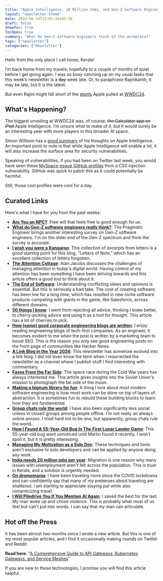 ```yaml
---
title: "Apple Intelligence, 20 Million Jobs, and Gen-Z Software Engineers"
layout: "newsletter-theme"
date: 2024-06-24T13:01:24+05:30
draft: false
ShowToc: true
TocOpen: true
summary: "What do Gen-Z software engineers think of the workplace?"
tags: ["newsletter"]
categories: ["Newsletter"]
---
```


Hello from the only place I call home, Kerala!

I’m back home from my travels, hopefully to a couple of months of quiet before I get going again. I was so busy catching up on my usual tasks that this week’s newsletter is a ~~day~~ week late. Or, to paraphrase Rajinikanth, it may be late, but it is the latest.

But even Rajini might fall short of the [stunts](https://www.youtube.com/watch?v=FVc6RlvJ1V0) Apple pulled at [WWDC24](https://www.youtube.com/watch?v=LtIWE4CCX5M).

## What's Happening?

The biggest unveiling at WWDC24 was, of course, ~~the Calculator app on iPad~~ Apple Intelligence. I’m unsure what to make of it, but it would surely be an interesting year with more players in this broader AI space.

Simon Willison has a [good summary](https://simonwillison.net/2024/Jun/10/apple-intelligence/) of his thoughts on Apple Intelligence. An important point to note is that while Apple Intelligence will enable a lot, it will also increase the surface area for security vulnerabilities.

Speaking of vulnerabilities, if you had been on Twitter last week, you would have seen these [MySpace-esque GitHub profiles](https://www.youtube.com/watch?v=6hxdhb0BE2U) from a CSS injection vulnerability. GitHub was quick to patch this as it could potentially be harmful.

Still, those cool profiles were cool for a day.

## Curated Links

Here's what I have for you from the past weeks:

- **[Are You an NPC?](https://www.youtube.com/watch?v=UebSfjmQNvs)**: Free will that feels free is good enough for us.
- **[What do Gen-Z software engineers really think?](https://newsletter.pragmaticengineer.com/p/genz-part-2)**: The Pragmatic Engineer brings another interesting survey on Gen-Z software engineers. I'm on the older end of the Gen-Z spectrum and think the survey is accurate.
- **[I wish you were a Kangaroo](https://news.lettersofnote.com/p/i-wish-you-were-a-kangaroo)**: This collection of excerpts from letters is a good starting point for this blog, "Letters of Note," which has an excellent collection of letters forgotten.
- **[The Attention Cottage](https://blog.ayjay.org/the-attention-cottage/)**: Alan Jacobs discusses the challenges of managing attention in today's digital world. Having control of my attention has been something I have been striving towards and this article offers a good tool to think about it.
- **[The End of Software](https://docs.google.com/document/d/103cGe8qixC7ZzFsRu5Ww2VEW5YgH9zQaiaqbBsZ1lcc/edit)**: Understanding conflicting views and opinions is essential. But this is seriously a bad take. The cost of creating software has been low for a long time, which has resulted in new niche software products competing with giants in the game, like Salesforce, across different domains.
- **[50 things I know](https://sashachapin.substack.com/p/50-things-i-know)**: I went from rejecting all advice, thinking I knew better, to cherry-picking advice and using it as a tool for thought. This article has a lot of cherries to pick.
- **[How (some) good corporate engineering blogs are written](https://danluu.com/corp-eng-blogs/)**: I enjoy reading engineering blogs of tech-first companies. As an engineer, it becomes evident to me when the post is written by a marketing team to boost SEO. This is the reason you only see good engineering posts on the front page of communities like Hacker News.
- **[A Link Blog in the Year 2024](https://laughingmeme.org//2024/06/08/a-link-blog-in-2024.html)**: This newsletter has somehow evolved into a link blog. I did not even know the term when I resurrected the newsletter as a channel where I publish stuff I find interesting with commentary.
- **[Faxes From the Far Side](https://www.damninteresting.com/faxes-from-the-far-side/)**: The space race during the Cold War years has always interested me. This article gives insights into the Soviet Union's mission to photograph the far side of the moon.
- **[Making a bignum library for fun](https://austinhenley.com/blog/bignum1.html)**: A thing I love about most modern software engineering is how most work can be done on top of layers of abstraction. It is sometimes fun to rebuild these building blocks to learn how they are fundamental.
- **[Group chats rule the world](https://x.com/sriramk/status/1792172077035770339)**: I have also been significantly less social unless in closed groups among people offline. I'm not really an always online person. I tried hard not to be one, but apparently, group chats rule the world.
- **[How I Found A 55-Year-Old Bug In The First Lunar Lander Game](https://martincmartin.com/2024/06/14/how-i-found-a-55-year-old-bug-in-the-first-lunar-lander-game/)**: This 55-year-old bug went unnoticed until Martin found it recently. I won't spoil it, but it is pretty interesting.
- **[Managing My Motivation as a Solo Dev](https://mbuffett.com/posts/maintaining-motivation/)**: These techniques and tools aren't exclusive to solo developers and can be applied by anyone doing any work.
- **[India needs 20 million jobs per year](https://www.nitinpai.in/2024/06/17/india-needs-20-million-jobs-per-year)**: Migration is one reason why many issues with unemployment aren't felt across the population. This is truer in Kerala, and a solution is urgently needed.
- **[On dromomania](https://sophiefuji.com/travels.html)**: I have been traveling more since the COVID lockdowns and can confidently say that many of my pretenses about traveling are shattered. I am starting to appreciate staying put while also romanticizing travel.
- **[I Will Piledrive You If You Mention AI Again](https://ludic.mataroa.blog/blog/i-will-fucking-piledrive-you-if-you-mention-ai-again/)**: I saved the best for the last. My man woke up and chose violence. This is probably what most of us feel but can't put into words. I can say that my man can articulate.

## Hot off the Press

It has been almost two months since I wrote a new article. But this is one of my most popular articles, and I find it occasionally making rounds on Twitter and Reddit.

**Read here**: "[A Comprehensive Guide to API Gateways, Kubernetes Gateways, and Service Meshes](https://navendu.me/posts/gateway-and-mesh/)"

If you are new to these technologies, I promise you will find this article helpful.
